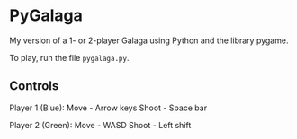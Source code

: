 # PyGalaga
My version of a 1- or 2-player Galaga using Python and the library pygame.

To play, run the file `pygalaga.py`.


Controls
--------

Player 1 (Blue):
Move - Arrow keys
Shoot - Space bar

Player 2 (Green):
Move - WASD
Shoot - Left shift
